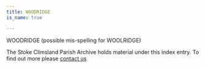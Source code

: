 ```yaml
---
title: WOODRIDGE
is_name: true

---
```


WOODRIDGE (possible mis-spelling for WOOLRIDGE)


The Stoke Climsland Parish Archive holds material under this index entry. To find out more please [contact us](/contact/)
